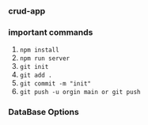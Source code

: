 ### crud-app

### important commands

1. `npm install`
2. `npm run server`
3. `git init`
4. `git add .`
5. `git commit -m "init"`
6. `git push -u orgin main or git push` 


### DataBase Options

<!-- wgiuau3hon6aIAR2 -->
<!-- dineshmoorthi757 -->

<!-- mongodb+srv://dineshmoorthi757:wgiuau3hon6aIAR2@cluster0.y5tnm.mongodb.net/?retryWrites=true&w=majority&appName=Cluster0 -->